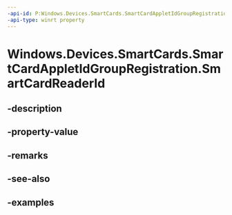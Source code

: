 ```yaml
---
-api-id: P:Windows.Devices.SmartCards.SmartCardAppletIdGroupRegistration.SmartCardReaderId
-api-type: winrt property
---
```


<!-- Property syntax.
public string SmartCardReaderId { get; }
-->

# Windows.Devices.SmartCards.SmartCardAppletIdGroupRegistration.SmartCardReaderId

## -description

## -property-value

## -remarks

## -see-also

## -examples

